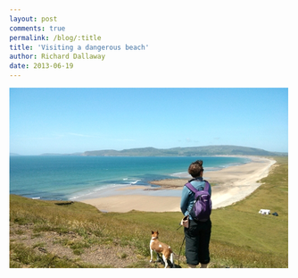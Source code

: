 ```yaml
---
layout: post
comments: true
permalink: /blog/:title
title: 'Visiting a dangerous beach'
author: Richard Dallaway
date: 2013-06-19
---
```


<div><a href="/media/IMG_20130619_202649.JPG"><img src="/media/IMG_20130619_202649.JPG.500.JPG" width="500" height="323"/></a></div>


  
    
